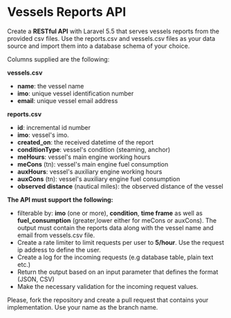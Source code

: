 # Vessels Reports API 

Create a **RESTful API** with Laravel 5.5 that serves vessels reports from the provided csv files.
Use the reports.csv and vessels.csv files as your data source and import them into a database schema of your choice. 

Columns supplied are the following:

**vessels.csv**

* **name**: the vessel name
* **imo**: unique vessel identification number
* **email**: unique vessel email address

**reports.csv**

* **id**: incremental id number
* **imo**: vessel's imo.
* **created_on**: the received datetime of the report
* **conditionType**: vessel's condition (steaming, anchor)
* **meHours**: vessel's main engine working hours
* **meCons** (tn): vessel's main engine fuel consumption
* **auxHours**: vessel's auxiliary engine working hours
* **auxCons** (tn): vessel's auxiliary engine fuel consumption
* **observed distance** (nautical miles): the observed distance of the vessel

**The API must support the following:**
* filterable by: **imo** (one or more), **condition**, **time frame** as well as **fuel_consumption** (greater,lower either for meCons or auxCons). The output must contain the reports data along with the vessel name and email from vessels.csv file.
* Create a rate limiter to limit requests per user to **5/hour**. Use the request ip address to define the user. 
* Create a log for the incoming requests (e.g database table, plain text etc.)
* Return the output based on an input parameter that defines the format (JSON, CSV)
* Make the necessary validation for the incoming request values.

Please, fork the repository and create a pull request that contains your implementation. Use your name as the branch name.
